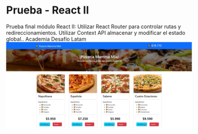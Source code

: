# Prueba - React II
Prueba final módulo React II: Utilizar React Router para controlar rutas y redireccionamientos. Utilizar Context API almacenar y modificar el estado global.. Academia Desafío Latam
<img src="./public/screenshot.jpg" width="800px">